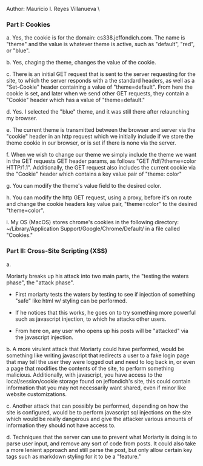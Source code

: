 Author: Mauricio I. Reyes Villanueva \

### Part I: Cookies

a. Yes, the cookie is for the domain: cs338.jeffondich.com.
The name is "theme" and the value is whatever theme is active, such as "default", "red", or "blue".

b. Yes, chaging the theme, changes the value of the cookie.

c. There is an initial GET request that is sent to the server requesting for the site, to which the server responds with a the standard headers, as well as a "Set-Cookie" header containing a value of "theme=default". From here the cookie is set, and later when we send other GET requests, they contain a "Cookie" header which has a value of "theme=default."

d. Yes. I selected the "blue" theme, and it was still there after relaunching my browser.

e. The current theme is transmitted between the browser and server via the "cookie" header in an http request which we initially include if we store the theme cookie in our browser, or is set if there is none via the server.

f. When we wish to change our theme we simply include the theme we want in the GET requests GET header params, as follows "GET /fdf/?theme=color HTTP/1.1". Additionally, the GET request also includes the current cookie via the "Cookie" header which contains a key value pair of "theme: color"

g. You can modify the theme's value field to the desired color.

h. You can modify the http GET request, using a proxy, before it's on route and change the cookie headers key value pair, "theme=color" to the desired "theme=color".

i. My OS (MacOS) stores chrome's cookies in the following directory: ~/Library/Application Support/Google/Chrome/Default/ in a file called "Cookies."

### Part II: Cross-Site Scripting (XSS)

a.

Moriarty breaks up his attack into two main parts, the "testing the waters phase", the "attack phase".

- First moriarty tests the waters by testing to see if injection of something "safe" like html w/ styling can be performed. 

- If he notices that this works, he goes on to try something more powerful such as javascript injection, to which he attacks other users.

- From here on, any user who opens up his posts will be "attacked" via the javascript injection.

b. A more virulent attack that Moriarty could have performed, would be something like writing javascript that redirects a user to a fake login page that may tell the user they were logged out and need to log back in, or even a page that modifies the contents of the site, to perform something malicious. Additionally, with javascript, you have access to the local/session/cookie storage found on jeffondich's site, this could contain information that you may not necessarily want shared, even if minor like website customizations.

c. Another attack that can possibly be performed, depending on how the site is configured, would be to perform javascript sql injections on the site which would be really dangerous and give the attacker various amounts of information they should not have access to.

d. Techniques that the server can use to prevent what Moriarty is doing is to parse user input, and remove any sort of code from posts. It could also take a more lenient approach and still parse the post, but only allow certain key tags such as markdown styling for it to be a "feature."

